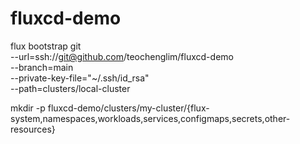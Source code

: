 # fluxcd-demo

flux bootstrap git \
  --url=ssh://git@github.com/teochenglim/fluxcd-demo \
  --branch=main \
  --private-key-file="~/.ssh/id_rsa" \
  --path=clusters/local-cluster


mkdir -p fluxcd-demo/clusters/my-cluster/{flux-system,namespaces,workloads,services,configmaps,secrets,other-resources}
